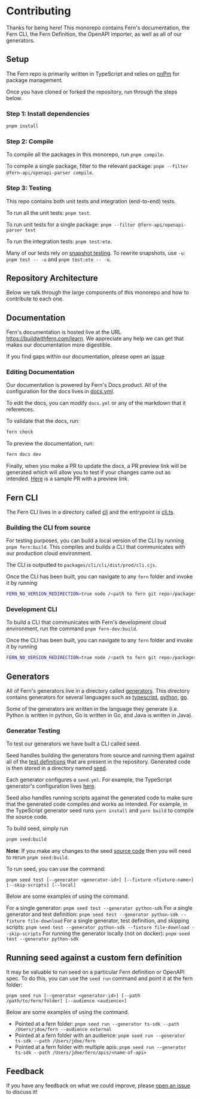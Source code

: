 # Contributing

Thanks for being here! This monorepo contains Fern's documentation, the Fern CLI, the Fern Definition, the OpenAPI importer, as well as all of our generators.

## Setup

The Fern repo is primarily written in TypeScript and relies on [pnPm](https://pnpm.io/) for package management.

Once you have cloned or forked the repository, run through the steps below.

### Step 1: Install dependencies

```sh
pnpm install
```

### Step 2: Compile

To compile all the packages in this monorepo, run `pnpm compile`.

To compile a single package, filter to the relevant package: `pnpm --filter @fern-api/openapi-parser compile`.

### Step 3: Testing

This repo contains both unit tests and integration (end-to-end) tests.

To run all the unit tests: `pnpm test`.

To run unit tests for a single package: `pnpm --filter @fern-api/openapi-parser test`

To run the integration tests: `pnpm test:ete`.

Many of our tests rely on [snapshot testing](https://jestjs.io/docs/snapshot-testing). To rewrite snapshots, use `-u`: `pnpm test -- -u` and `pnpm test:ete -- -u`.

## Repository Architecture

Below we talk through the large components of this monorepo and how to contribute to each one.

## Documentation

Fern's documentation is hosted live at the URL https://buildwithfern.com/learn. We appreciate any help we can get that makes our documentation more digestible.

If you find gaps within our documentation, please open an [issue](https://github.com/fern-api/fern/issues/new?assignees=&labels=documentation&projects=&template=documentation-suggestion.md&title=%5BFern%27s+Documentation%5D+)

### Editing Documentation

Our documentation is powered by Fern's Docs product. All of the configuration for the docs lives in [docs.yml](./fern/docs.yml).

To edit the docs, you can modify `docs.yml` or any of the markdown that it references.

To validate that the docs, run:

```sh
fern check
```

To preview the documentation, run:

```sh
fern docs dev
```

Finally, when you make a PR to update the docs, a PR preview link will be generated which will allow you
to test if your changes came out as intended. [Here](https://github.com/fern-api/fern/pull/4330) is a sample PR with a preview link.

## Fern CLI

The Fern CLI lives in a directory called [cli](./packages/cli/cli/) and the entrypoint is [cli.ts](./packages/cli/cli/src/cli.ts).

### Building the CLI from source

For testing purposes, you can build a local version of the CLI by running `pnpm fern:build`. This compiles and builds a CLI
that communicates with our production cloud environment.

The CLI is outputted to `packages/cli/cli/dist/prod/cli.cjs`.

Once the CLI has been built, you can navigate to any `fern` folder and invoke it by running

```sh
FERN_NO_VERSION_REDIRECTION=true node /<path to fern git repo>/packages/cli/cli/dist/prod/cli.cjs <args>
```

### Development CLI

To build a CLI that communicates with Fern's development cloud environment, run the command `pnpm fern-dev:build`.

Once the CLI has been built, you can navigate to any `fern` folder and invoke it by running

```sh
FERN_NO_VERSION_REDIRECTION=true node /<path to fern git repo>/packages/cli/cli/dist/dev/cli.cjsn <args>
```

## Generators

All of Fern's generators live in a directory called [generators](./generators/). This directory contains generators for several languages such as
[typescript](./generators/typescript/), [python](./generators/python/), [go](./generators/go).

Some of the generators are written in the language they generate (i.e. Python is written in python, Go is written in Go, and Java is written in Java).

### Generator Testing

To test our generators we have built a CLI called seed.

Seed handles building the generators from source and running them against all of the
[test definitions](./test-definitions/fern/) that are present in the repository. Generated code is then stored in a directory named
[seed](./seed/).

Each generator configures a `seed.yml`. For example, the TypeScript generator's configuration lives [here](./seed/ts-sdk/seed.yml).

Seed also handles running scripts against the generated code to make sure that the generated code compiles and works
as intended. For example, in the TypeScript generator seed runs `yarn install` and `yarn build` to compile the source code.

To build seed, simply run

```sh
pnpm seed:build
```

**Note**: If you make any changes to the seed [source code](./packages/seed/src/) then you will need to rerun `pnpm seed:build`.

To run seed, you can use the command:

```
pnpm seed test [--generator <generator-id>] [--fixture <fixture-name>] [--skip-scripts] [--local]
```

Below are some examples of using the command.

For a single generator: `pnpm seed test --generator python-sdk`
For a single generator and test definition: `pnpm seed test --generator python-sdk --fixture file-download`
For a single generator, test definition, and skipping scripts: `pnpm seed test --generator python-sdk --fixture file-download --skip-scripts`
For running the generator locally (not on docker): `pnpm seed test --generator python-sdk`

## Running seed against a custom fern definition

It may be valuable to run seed on a particular Fern definition or OpenAPI spec. To do this,
you can use the `seed run` command and point it at the fern folder:

```
pnpm seed run [--generator <generator-id>] [--path /path/to/fern/folder] [--audience <audience>]
```

Below are some examples of using the command.

- Pointed at a fern folder: `pnpm seed run --generator ts-sdk --path /Users/jdoe/fern --audience external`
- Pointed at a fern folder with an audience: `pnpm seed run --generator ts-sdk --path /Users/jdoe/fern`
- Pointed at a fern folder with multiple apis: `pnpm seed run --generator ts-sdk --path /Users/jdoe/fern/apis/<name-of-api>`

## Feedback

If you have any feedback on what we could improve, please [open an issue](https://github.com/fern-api/fern/issues/new) to discuss it!
